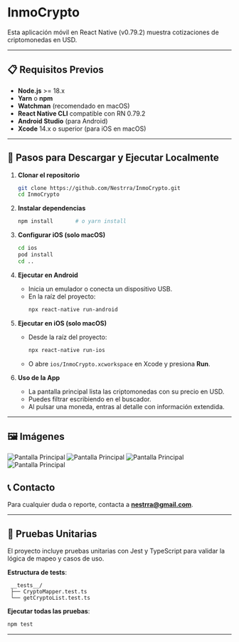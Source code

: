 # InmoCrypto

Esta aplicación móvil en React Native (v0.79.2) muestra cotizaciones de criptomonedas en USD.

---

## 📋 Requisitos Previos

- **Node.js** >= 18.x
- **Yarn** o **npm**
- **Watchman** (recomendado en macOS)
- **React Native CLI** compatible con RN 0.79.2
- **Android Studio** (para Android)
- **Xcode** 14.x o superior (para iOS en macOS)

---

## 🚀 Pasos para Descargar y Ejecutar Localmente

1. **Clonar el repositorio**
   ```bash
   git clone https://github.com/Nestrra/InmoCrypto.git
   cd InmoCrypto
   ```

2. **Instalar dependencias**
   ```bash
   npm install       # o yarn install
   ```

3. **Configurar iOS (solo macOS)**
   ```bash
   cd ios
   pod install 
   cd ..
   ```

4. **Ejecutar en Android**
   - Inicia un emulador o conecta un dispositivo USB.
   - En la raíz del proyecto:
     ```bash
     npx react-native run-android
     ```

5. **Ejecutar en iOS (solo macOS)**
   - Desde la raíz del proyecto:
     ```bash
     npx react-native run-ios 
     ```
   - O abre `ios/InmoCrypto.xcworkspace` en Xcode y presiona **Run**.

6. **Uso de la App**
   - La pantalla principal lista las criptomonedas con su precio en USD.
   - Puedes filtrar escribiendo en el buscador.
   - Al pulsar una moneda, entras al detalle con información extendida.

---

## 🖼️ Imágenes 


   ![Pantalla Principal](docs/images/iosHome.png)
   ![Pantalla Principal](docs/images/androidHome.png)
    ![Pantalla Principal](docs/images/iosDetail.png)
   ![Pantalla Principal](docs/images/androidDetail.png)




## 📞 Contacto

Para cualquier duda o reporte, contacta a **[nestrra@gmail.com](mailto:nestrra@gmail.com)**.

---

## 🧪 Pruebas Unitarias

El proyecto incluye pruebas unitarias con Jest y TypeScript para validar la lógica de mapeo y casos de uso.


 **Estructura de tests**:


     __tests__/
     ├── CryptoMapper.test.ts
     └── getCryptoList.test.ts

  
 **Ejecutar todas las pruebas**:
   ```bash
   npm test
   ```

---